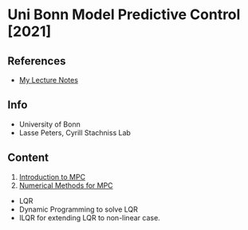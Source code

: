 # Uni Bonn Model Predictive Control [2021]

## References
* [My Lecture Notes](https://github.com/notebook-org/robotics/blob/master/Control/Modern%20Control/Uni%20Bonn%20Model%20Predictive%20Control%20(MPC)/index.md)

## Info
- University of Bonn
- Lasse Peters, Cyrill Stachniss Lab

## Content
1. [Introduction to MPC](https://www.youtube.com/watch?v=XaD8Lngfkzk)
2. [Numerical Methods for MPC](https://www.youtube.com/watch?v=TtGCEzYxM_A)
  - LQR
  - Dynamic Programming to solve LQR
  - ILQR for extending LQR to non-linear case.
